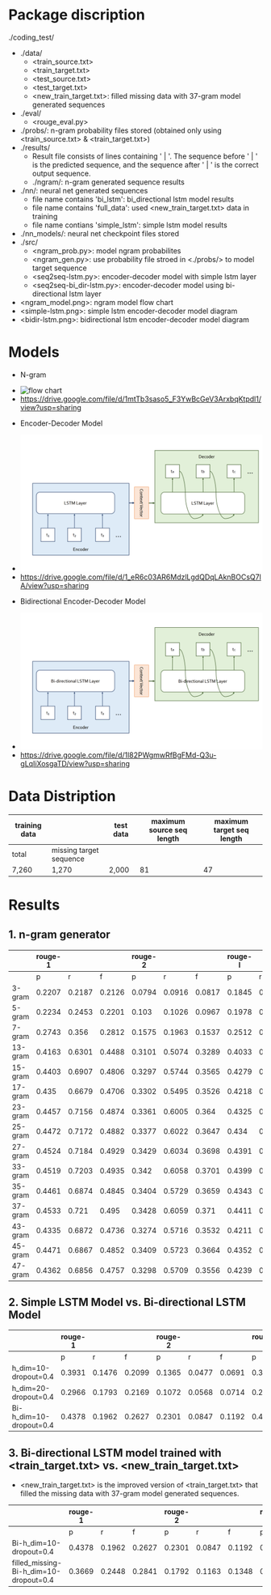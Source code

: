 

# Package discription
./coding_test/

- ./data/
  * <train_source.txt>
  * <train_target.txt>
  * <test_source.txt>
  * <test_target.txt>
  * <new_train_target.txt>: filled missing data with 37-gram model generated sequences
- ./eval/
  * <rouge_eval.py>
- ./probs/: n-gram probability files stored (obtained only using <train_source.txt> & <train_target.txt>)
- ./results/
  * Result file consists of lines containing ' | '. The sequence before ' | ' is the predicted sequence, and the sequence after ' | ' is the correct output sequence.
  * ./ngram/: n-gram generated sequence results
- ./nn/: neural net generated sequences
  * file name contains 'bi_lstm': bi_directional lstm model results
  * file name contains 'full_data': used <new_train_target.txt> data in training
  * file name contians 'simple_lstm': simple lstm model results
- ./nn_models/: neural net checkpoint files stored
- ./src/
  * <ngram_prob.py>: model ngram probabilites
  * <ngram_gen.py>: use probability file stroed in <./probs/> to model target sequence
  * <seq2seq-lstm.py>: encoder-decoder model with simple lstm layer
  * <seq2seq-bi_dir-lstm.py>: encoder-decoder model using bi-directional lstm layer
- <ngram_model.png>: ngram model flow chart 
- <simple-lstm.png>: simple lstm encoder-decoder model diagram 
- <bidir-lstm.png>: bidirectional lstm encoder-decoder model diagram 
  
# Models
- N-gram 
 * ![flow chart](ngram_model.png) 
 * https://drive.google.com/file/d/1mtTb3saso5_F3YwBcGeV3ArxbqKtpdl1/view?usp=sharing

- Encoder-Decoder Model 
 * ![diagram1](simple-lstm.png)
 * https://drive.google.com/file/d/1_eR6c03AR6MdzlLgdQDqLAknBOCsQ7lA/view?usp=sharing

- Bidirectional Encoder-Decoder Model 
 * ![diagram1](bidir-lstm.png) 
 * https://drive.google.com/file/d/1l82PWgmwRfBgFMd-Q3u-gLqIiXosgaTD/view?usp=sharing

# Data Distription
| training data  |                         | test data | maximum source seq length  | maximum target seq length |
|----------------|-------------------------|-----------|----------------------------|---------------------------|
| total          | missing target sequence |           |                            |                           |
|          7,260 |                   1,270 |     2,000 |                         81 |                        47 |

# Results
## 1. n-gram generator
|         | rouge-1       |               |               | rouge-2       |               |               | rouge-l       |               |               |
|---------|---------------|---------------|---------------|---------------|---------------|---------------|---------------|---------------|---------------|
|         |       p       |       r       |       f       |       p       |       r       |       f       |       p       |       r       |       f       |
| 3-gram  |     0.2207    |     0.2187    |     0.2126    |     0.0794    |     0.0916    |     0.0817    |     0.1845    |     0.1837    |     0.1692    |
| 5-gram  |     0.2234    |     0.2453    |     0.2201    |      0.103    |     0.1026    |     0.0967    |     0.1978    |     0.2198    |     0.1813    |
| 7-gram  |     0.2743    |      0.356    |     0.2812    |     0.1575    |     0.1963    |     0.1537    |     0.2512    |     0.3303    |     0.2344    |
| 13-gram |     0.4163    |     0.6301    |     0.4488    |     0.3101    |     0.5074    |     0.3289    |     0.4033    |     0.6151    |     0.3931    |
| 15-gram |     0.4403    |     0.6907    |     0.4806    |     0.3297    |     0.5744    |     0.3565    |     0.4279    |     0.6768    |     0.4207    |
| 17-gram |         0.435 |        0.6679 |        0.4706 |        0.3302 |        0.5495 |        0.3526 |        0.4218 |        0.6529 |         0.413 |
| 23-gram |     0.4457    |     0.7156    |     0.4874    |     0.3361    |     0.6005    |      0.364    |     0.4325    |     0.7009    |     0.4258    |
| 25-gram |     0.4472    |     0.7172    |     0.4882    |     0.3377    |     0.6022    |     0.3647    |      0.434    |     0.7026    |     0.4265    |
| 27-gram |     0.4524    |     0.7184    |     0.4929    |     0.3429    |     0.6034    |     0.3698    |     0.4391    |     0.7037    |     0.4319    |
| 33-gram |     0.4519    |     0.7203    |     0.4935    |      0.342    |     0.6058    |     0.3701    |     0.4399    |     0.7071    |     0.4329    |
| 35-gram |     0.4461    |     0.6874    |     0.4845    |     0.3404    |     0.5729    |     0.3659    |     0.4343    |      0.674    |     0.4278    |
| 37-gram |     0.4533    |      0.721    |      0.495    |     0.3428    |     0.6059    |      0.371    |     0.4411    |     0.7075    |     0.4342    |
| 43-gram |     0.4335    |     0.6872    |     0.4736    |     0.3274    |     0.5716    |     0.3532    |     0.4211    |     0.6728    |      0.414    |
| 45-gram |     0.4471    |     0.6867    |     0.4852    |     0.3409    |     0.5723    |     0.3664    |     0.4352    |     0.6733    |     0.4285    |
| 47-gram |     0.4362    |     0.6856    |     0.4757    |     0.3298    |     0.5709    |     0.3556    |     0.4239    |     0.6716    |     0.4166    |


## 2. Simple LSTM Model vs. Bi-directional LSTM Model
|                         | rouge-1 |        | 　     | rouge-2 |        | 　     | rouge-l  |        | 　     |
|-------------------------|---------|--------|--------|---------|--------|--------|----------|--------|--------|
|                         | p       | r      | f      | p       | r      | f      | p        | r      | f      |
| h_dim=10-dropout=0.4    | 0.3931  | 0.1476 | 0.2099 | 0.1365  | 0.0477 | 0.0691 | 0.3643   | 0.1375 | 0.1491 |
| h_dim=20-dropout=0.4    | 0.2966  | 0.1793 | 0.2169 | 0.1072  | 0.0568 | 0.0714 | 0.2472   | 0.1496 | 0.1606 |
| Bi-h_dim=10-dropout=0.4 | 0.4378  | 0.1962 | 0.2627 | 0.2301  | 0.0847 | 0.1192 | 0.4213   | 0.188  | 0.2044 |

## 3. Bi-directional LSTM model trained with <train_target.txt> vs. <new_train_target.txt> 
- <new_train_target.txt> is the improved version of <train_target.txt> that filled the missing data with 37-gram model generated sequences. 

|                                        | rouge-1 |        | 　     | rouge-2 |        | 　     | rouge-l  |       | 　     |
|----------------------------------------|---------|--------|--------|---------|--------|--------|----------|-------|--------|
|                                        | p       | r      | f      | p       | r      | f      | p        | r     | f      |
| Bi-h_dim=10-dropout=0.4                | 0.4378  | 0.1962 | 0.2627 | 0.2301  | 0.0847 | 0.1192 | 0.4213   | 0.188 | 0.2044 |
| filled_missing-Bi-h_dim=10-dropout=0.4 | 0.3669  | 0.2448 | 0.2841 | 0.1792  | 0.1163 | 0.1348 | 0.3328   | 0.221 | 0.2331 |
